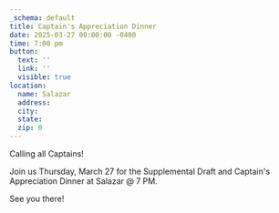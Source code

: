 ```yaml
---
_schema: default
title: Captain's Appreciation Dinner
date: 2025-03-27 00:00:00 -0400
time: 7:00 pm
button:
  text: ''
  link: ''
  visible: true
location:
  name: Salazar
  address:
  city:
  state:
  zip: 0
---
```

Calling all Captains!

Join us Thursday, March 27 for the Supplemental Draft and Captain's Appreciation Dinner at Salazar @ 7 PM.

See you there!